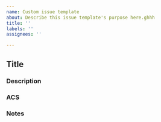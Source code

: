 ```yaml
---
name: Custom issue template
about: Describe this issue template's purpose here.ghhh
title: ''
labels: ''
assignees: ''

---
```


## Title


### Description

### ACS

### Notes
